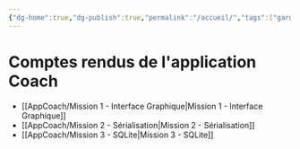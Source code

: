 ```yaml
---
{"dg-home":true,"dg-publish":true,"permalink":"/accueil/","tags":["gardenEntry"],"dgPassFrontmatter":true}
---
```



# Comptes rendus de l'application Coach 
- [[AppCoach/Mission 1 - Interface Graphique\|Mission 1 - Interface Graphique]]
- [[AppCoach/Mission 2 - Sérialisation\|Mission 2 - Sérialisation]]
- [[AppCoach/Mission 3 - SQLite\|Mission 3 - SQLite]]
